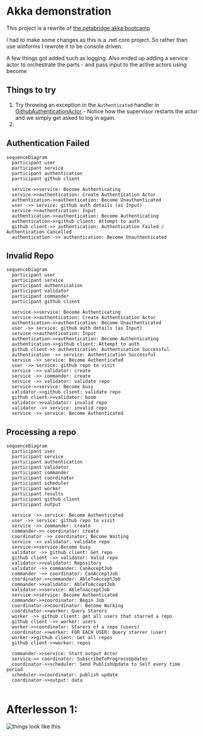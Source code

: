 # Akka demonstration

This project is a rewrite of [the petabridge akka bootcamp](https://github.com/petabridge/akka-bootcamp)

I had to make some changes as this is a .net core project. 
So rather than use winforms I rewrote it to be console driven.

A few things got added such as logging.
Also ended up adding a service actor to orchestrate the parts - and pass input to the active actors using become

## Things to try

1. Try throwing an exception in the `Authenticated` handler in 
[GithubAuthenticationActor](./GithubAuthenticationActor.cs) - Notice how the supervisor restarts the actor and we simply get asked to log in again.
2.

## Authentication Failed
``` mermaid
sequenceDiagram
  participant user
  participant service
  participant authentication
  participant github client

  service->>service: Become Authenticating
  service->>authentication: Create Authentication Actor
  authentication->>authentication: Become Unauthenticated
  user ->> service: github auth details (as Input)
  service->>authentication: Input
  authentication->>authentication: Become Authenticating
  authentication->>github client: Attempt to auth
  github client->> authentication: Authentication Failed / Authentication Cancelled
  authentication ->> authentication: Become Unauthenticated  
```

## Invalid Repo
``` mermaid
sequenceDiagram
  participant user
  participant service
  participant authentication
  participant validator
  participant commander
  participant github client

  service->>service: Become Authenticating
  service->>authentication: Create Authentication Actor
  authentication->>authentication: Become Unauthenticated
  user ->> service: github auth details (as Input)
  service->>authentication: Input
  authentication->>authentication: Become Authenticating
  authentication->>github client: Attempt to auth
  github client->> authentication: Authentication Successful
  authentication ->> service: Authentication Successful
  service ->> service: Become Authenticated
  user ->> service: github repo to visit
  service ->> validator: create
  service ->> commander: create
  service ->> validator: validate repo
  service->>service: Become busy
  validator->>github client: validate repo
  github client->>validator: boom
  validator->>validator: invalid repo
  validator ->> service: invalid repo
  service ->> service: Become Authenticated

```

## Processing a repo
``` mermaid
sequenceDiagram
  participant user
  participant service
  participant authentication
  participant validator
  participant commander
  participant coordinator
  participant scheduler
  participant worker
  participant results
  participant github client
  participant output

  service ->> service: Become Authenticated
  user ->> service: github repo to visit
  service ->> commander: create
  commander->> coordinator: create
  coordinator ->> coordinator: Become Waiting
  service ->> validator: validate repo
  service->>service:Become busy
  validator ->> github client: Get repo
  github client ->> validator: Valid repo
  validator->>validator: Repository
  validator ->> commander: CanAcceptJob
  commander ->> coordinator: CanAcceptJob
  coordinator->>commander: AbleToAcceptJob
  commander->>validator: AbleToAcceptJob
  validator->>service: AbleToacceptJob
  service->>service: Become Authenticated
  commander->>coordinator: Begin Job
  coordinator->>coordinator: Become Working
  coordinator->>worker: Query Starers
  worker ->> github client: get all users that starred a repo
  github client ->> worker: users
  worker->>coordinator: Starers of a repo (users)
  coordinator->>worker: FOR EACH USER: Query starrer (user)
  worker->>github client: Get all repos
  github client->>worker: repos

  commander->>service: Start output Actor
  service->> coordinator: SubscribeToProgressUpdates
  coordinator->>scheduler: Send PublishUpdate to Self every time period
  scheduler->>coordinator: publish update
  coordinator->>output: data


```

# Afterlesson 1:

![things look like this](./doc-images-from-akka-bootcamp/unit3-lesson1-final-actor-hierarchy.png)

